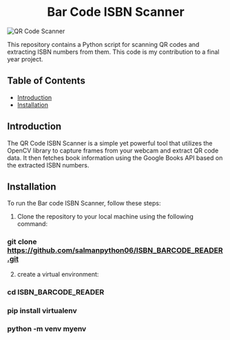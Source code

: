 
<h1 align="center">Bar Code ISBN Scanner</h1>

![QR Code Scanner](https://github.com/salmanpython06/ISBN_BARCODE_READER/blob/main/1.png)

This repository contains a Python script for scanning QR codes and extracting ISBN numbers from them. This code is my contribution to a final year project.

## Table of Contents
- [Introduction](#introduction)
- [Installation](#installation)


## Introduction
The QR Code ISBN Scanner is a simple yet powerful tool that utilizes the OpenCV library to capture frames from your webcam and extract QR code data. It then fetches book information using the Google Books API based on the extracted ISBN numbers.

## Installation
To run the Bar code ISBN Scanner, follow these steps:

1. Clone the repository to your local machine using the following command:
### git clone https://github.com/salmanpython06/ISBN_BARCODE_READER.git

2. create a virtual environment:
### cd ISBN_BARCODE_READER
### pip install virtualenv
### python -m venv myenv
